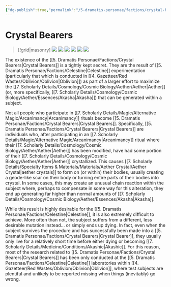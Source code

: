 ```yaml
---
{"dg-publish":true,"permalink":"/5-dramatis-personae/factions/crystal-bearers/","noteIcon":""}
---
```


# Crystal Bearers

>[!grid|masonry]
>![](https://i.imgur.com/MOrzol7.jpeg)
>![](https://i.imgur.com/ZvSuBLq.png)
>![](https://i.imgur.com/6F8L2b9.png)
>![](https://i.imgur.com/EeZSPMI.png)
>![](https://i.imgur.com/140z4o7.png)
>![](https://i.imgur.com/L3ObAPc.png)

 The existence of the [[5. Dramatis Personae/Factions/Crystal Bearers\|Crystal Bearers]] is a tightly kept secret. They are the result of [[5. Dramatis Personae/Factions/Celestine\|Celestine]] experimentation (particularly that which is conducted in [[4. Gazetteer/Red Wastes/Oblivion/Oblivion\|Oblivion]]) as part of a larger effort to maximize the [[7. Scholarly Details/Cosmology/Cosmic Biology/Aether/Aether\|Aether]] (or, more specifically, [[7. Scholarly Details/Cosmology/Cosmic Biology/Aether/Essences/Akasha\|Akasha]]) that can be generated within a subject. 

Not all people who participate in [[7. Scholarly Details/Magic/Alternative Magic/Arcanimancy\|Arcanimancy]] rituals become [[5. Dramatis Personae/Factions/Crystal Bearers\|Crystal Bearers]]. Specifically, [[5. Dramatis Personae/Factions/Crystal Bearers\|Crystal Bearers]] are individuals who, after participating in an [[7. Scholarly Details/Magic/Alternative Magic/Arcanimancy\|Arcanimancy]] ritual where their [[7. Scholarly Details/Cosmology/Cosmic Biology/Aether/Aether\|Aether]] has been modified, have had some portion of their [[7. Scholarly Details/Cosmology/Cosmic Biology/Aether/Aether\|Aether]] crystallized. This causes [[7. Scholarly Details/Specialty Items & Materials/Materials/Aether Crystal/Aether Crystal\|aether crystals]] to form on (or within) their bodies, usually creating a geode-like scar on their body or turning entire parts of their bodies into crystal. In some cases, this may create an unusual chain reaction within the subject where, perhaps to compensate in some way for this alteration, they end up generating far higher than normal amounts of [[7. Scholarly Details/Cosmology/Cosmic Biology/Aether/Essences/Akasha\|Akasha]]. 

While this result is highly desirable for the [[5. Dramatis Personae/Factions/Celestine\|Celestine]], it is also extremely difficult to achieve. More often than not, the subject suffers from a different, less desirable mutation instead... or simply ends up dying. In fact, even when the subject survives the procedure and has successfully been made into a [[5. Dramatis Personae/Factions/Crystal Bearers\|Crystal Bearer]], they usually only live for a relatively short time before either dying or becoming [[7. Scholarly Details/Medicine/Conditions/Akashic\|Akashic]]. For this reason, most of the research related to [[5. Dramatis Personae/Factions/Crystal Bearers\|Crystal Bearers]] has been only conducted at the [[5. Dramatis Personae/Factions/Celestine\|Celestine]] laboratories within [[4. Gazetteer/Red Wastes/Oblivion/Oblivion\|Oblivion]], where test subjects are plentiful and unlikely to be reported missing when things (inevitably) go wrong. 